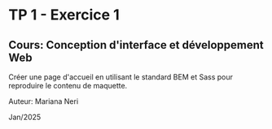 # TP 1 - Exercice 1

## Cours: Conception d'interface et développement Web

Créer une page d'accueil en utilisant le standard BEM et Sass pour reproduire le contenu de maquette.

Auteur: Mariana Neri

Jan/2025
